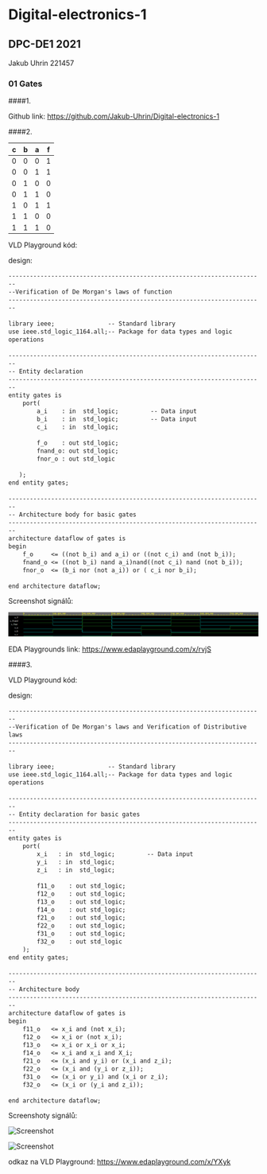 # Digital-electronics-1
## DPC-DE1  2021
Jakub Uhrin 221457
### 01 Gates

####1. 

Github link: https://github.com/Jakub-Uhrin/Digital-electronics-1

####2. 

| c | b | a | f |
|---|---|---|---|
| 0 | 0 | 0 | 1 |
| 0 | 0 | 1 | 1 |
| 0 | 1 | 0 | 0 |
| 0 | 1 | 1 | 0 |
| 1 | 0 | 1 | 1 |
| 1 | 1 | 0 | 0 |
| 1 | 1 | 1 | 0 |



VLD Playground kód:

design:
```
------------------------------------------------------------------------
--Verification of De Morgan's laws of function
------------------------------------------------------------------------

library ieee;               -- Standard library
use ieee.std_logic_1164.all;-- Package for data types and logic operations

------------------------------------------------------------------------
-- Entity declaration 
------------------------------------------------------------------------
entity gates is
    port(
        a_i    : in  std_logic;         -- Data input
        b_i    : in  std_logic;         -- Data input
        c_i	   : in  std_logic;
       
        f_o    : out std_logic; 
        fnand_o: out std_logic;
        fnor_o : out std_logic
       
   );
end entity gates;

------------------------------------------------------------------------
-- Architecture body for basic gates
------------------------------------------------------------------------
architecture dataflow of gates is
begin
    f_o     <= ((not b_i) and a_i) or ((not c_i) and (not b_i));
    fnand_o <= ((not b_i) nand a_i)nand((not c_i) nand (not b_i));
    fnor_o  <= (b_i nor (not a_i)) or ( c_i nor b_i);

end architecture dataflow;
```


Screenshot signálů:

![Screenshot](images/signals.png)

EDA Playgrounds link: https://www.edaplayground.com/x/rvjS

####3.

VLD Playground kód:

design:
```
------------------------------------------------------------------------
--Verification of De Morgan's laws and Verification of Distributive laws
------------------------------------------------------------------------

library ieee;               -- Standard library
use ieee.std_logic_1164.all;-- Package for data types and logic operations

------------------------------------------------------------------------
-- Entity declaration for basic gates
------------------------------------------------------------------------
entity gates is
    port(
        x_i   : in  std_logic;         -- Data input
        y_i   : in  std_logic;        
        z_i	  : in  std_logic;
       
        f11_o    : out std_logic; 
        f12_o    : out std_logic;
        f13_o    : out std_logic;
        f14_o    : out std_logic;
        f21_o    : out std_logic;
        f22_o    : out std_logic;
        f31_o	 : out std_logic;
        f32_o	 : out std_logic
    );
end entity gates;

------------------------------------------------------------------------
-- Architecture body 
------------------------------------------------------------------------
architecture dataflow of gates is
begin
    f11_o   <= x_i and (not x_i);
    f12_o   <= x_i or (not x_i);
    f13_o   <= x_i or x_i or x_i;
    f14_o   <= x_i and x_i and X_i;
    f21_o   <= (x_i and y_i) or (x_i and z_i);
    f22_o   <= (x_i and (y_i or z_i));
    f31_o   <= (x_i or y_i) and (x_i or z_i);
    f32_o   <= (x_i or (y_i and z_i));

end architecture dataflow;
```

Screenshoty signálů:

![Screenshot](images/signály_x.png)

![Screenshot](images/signály_dis.png)

odkaz na VLD Playground: https://www.edaplayground.com/x/YXyk
